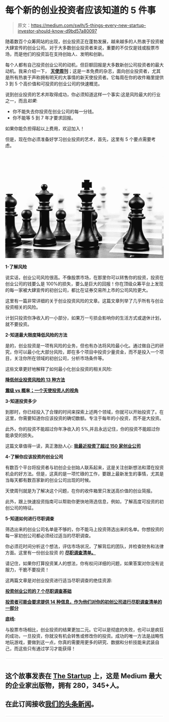 # 每个新的创业投资者应该知道的 5 件事

> 原文：<https://medium.com/swlh/5-things-every-new-startup-investor-should-know-d9bd57a80097>

随着数百个众筹网站的出现，创业投资正在蓬勃发展，越来越多的人热衷于投资被大肆宣传的创业公司。对于大多数创业投资者来说，重要的不仅仅是钱或股票市场，而是他们的投资旨在支持创始人、发明和创新。

每个人都有自己投资创业公司的动机，但巨额回报是大多数新创公司投资者的最大动机。我来介绍一下， [**天使周刊**](http://www.angelsweekly.com/)；这是一本免费的杂志，面向创业投资者，尤其是所有热衷于声称拥有明天的大事情的新天使投资者。它每周在你的收件箱里提供 3 到 5 个高价值和可投资的创业公司的快速概览。

说到创业投资的艺术并取得成功，你必须知道这样一个事实:这是风险最大的行业之一，而且*如果*:

*   你不能失去你投资在创业公司的每一分钱。
*   你不能等 5 到 7 年才要求回报。

如果你能负担得起以上费用，欢迎加入！

但是，现在你必须准备好学习创业投资的艺术，首先，这里有 5 个要点需要考虑。

![](img/a7739d588ccceff9236d7127fa07ff8c.png)

**1-了解风险**

说实话，创业公司风险很高。不像股票市场，在那里你可以转售你的投资，投资在创业公司的钱要么是 100%的损失，要么是巨大的回报！你在顶级众筹平台上发现的每一家被大肆宣传的初创公司，都比在证券交易所上市的公司风险更大。

这里有一篇非常详细的关于创业投资风险的文章。这篇文章列举了几乎所有与创业投资相关的风险。

计划只投资你净收入的一小部分，如果万一亏损会影响你的生活方式或退休计划，就不要投资。

**2-知道最大限度降低风险的方法**

是的，创业投资是一项有风险的业务，但也有办法将风险最小化。通过做自己的研究，你可以最小化大部分风险，即在多个项目中投资少量资金，而不是投入一个项目，关注你所在领域的初创公司，分析市场条件等。

这些文章更好地解释了如何最小化创业投资的相关风险:

[**降低创业投资风险的 13 种方法**](http://www.smh.com.au/small-business/startup/investing-in-startups-ways-to-reduce-your-risk-20160108-gm1ynw.html)

[**震级 vs 概率；一个天使投资人的视角**](http://seraf-investor.com/compass/article/magnitude-vs-probability-angel-investors-and-risk)

**3-知道投资多少**

到那时，你已经投入了合理的时间来探索上述两个领域，你就可以开始投资了。在这里，你需要知道你应该投资的确切数额。专注于每年的小投资，而不是大投资。

此外，你的投资不能超过你年净收入的 5%,并且永远记住，你的投资不能超过你能承受的损失。

这篇文章值得一读，真正激励人心: [**我最近投资了超过 150 家创业公司**](http://startupsventurecapital.com/i-recently-invested-in-over-150-startups-ad796b79502d#.siznjmpzy)

**4-了解你应该投资的创业公司**

有数百个平台将投资者与初创企业创始人联系起来，这是关注创新想法和潜在投资机会的好方法。但是，这真的是一项忙碌的工作，要跟上最新发生的事情，尤其是当每天都有数百家新的创业公司出现的时候。

天使周刊就是为了解决这个问题，在你的收件箱里只发送高价值的创业简报。

此外，跟上快速投资指南可以帮助你更快地筛选信息，例如，了解高度可投资的初创公司的特征。

**5-知道如何进行尽职调查**

筛选出来的创业公司名单是不够的，你不能马上投资筛选出来的名单。你想投资的每一家初创公司都必须经过适当的尽职调查。

你必须花时间分析这个想法，评估市场状况，了解背后的团队，并检查财务和法律方面。这里有一份创业投资 的 [**尽职调查清单。**](http://www.startupguys.net/due-diligence-checklist-for-startup-investors/)

请记住，如果你打算投资某人的想法，你有权问详细的问题，如果答案对你没有说服力，干脆不要投资！

这两篇文章是对创业投资进行适当尽职调查的绝佳资源:

[**投资创业公司的 7 个尽职调查基础**](http://www.entrepreneur.com/article/236277)

[**投资者可能会要求提供 14 种信息，作为他们对你的初创公司进行尽职调查清单的一部分**](http://fundingsage.com/14-types-of-information-investors-may-request-as-part-of-their-due-diligence-checklist-for-your-startup/)

**底线:**

与股票市场相比，创业投资的结果更加二元。它可以是彻底的失败，也可以是疯狂的成功，一旦投资，你就没有机会转售或修改你的投资。成功的唯一方法是战略性地玩游戏，要做到这一点，你真的需要用更多的研究、数据和分析技能来武装自己，而这些只有通过学习才能获得！

![](img/731acf26f5d44fdc58d99a6388fe935d.png)

## 这个故事发表在 [The Startup](https://medium.com/swlh) 上，这是 Medium 最大的企业家出版物，拥有 280，345+人。

## 在此订阅接收[我们的头条新闻](http://growthsupply.com/the-startup-newsletter/)。

![](img/731acf26f5d44fdc58d99a6388fe935d.png)